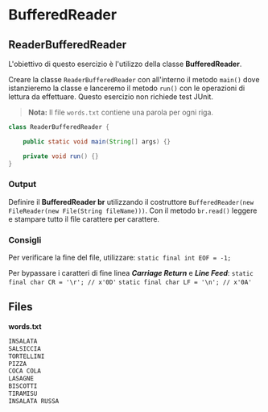 # BufferedReader

## ReaderBufferedReader

L'obiettivo di questo esercizio è l'utilizzo della classe **BufferedReader**.

Creare la classe `ReaderBufferedReader` con all'interno il metodo `main()` dove istanzieremo la classe e lanceremo il metodo `run()` con le operazioni di lettura da effettuare.
Questo esercizio non richiede test JUnit.

> **Nota:** Il file `words.txt` contiene una parola per ogni riga.

```java
class ReaderBufferedReader {

    public static void main(String[] args) {}

    private void run() {}
}
```

### Output

Definire il **BufferedReader br** utilizzando il costruttore `BufferedReader(new FileReader(new File(String fileName)))`.
Con il metodo `br.read()` leggere e stampare tutto il file carattere per carattere.

### Consigli

Per verificare la fine del file, utilizzare:
`static final int EOF = -1;`

Per bypassare i caratteri di fine linea _**Carriage Return**_ e _**Line Feed**_:
`static final char CR = '\r'; // x'0D'`
`static final char LF = '\n'; // x'0A'`

## Files

**words.txt**

```txt
INSALATA
SALSICCIA
TORTELLINI
PIZZA
COCA COLA
LASAGNE
BISCOTTI
TIRAMISU
INSALATA RUSSA
```
